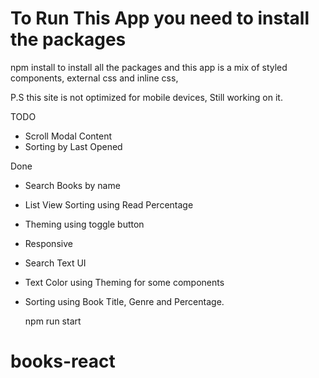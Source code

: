 # To Run This App you need to install the packages

npm install
to install all the packages and this app is a mix of styled components, external css and inline css,

P.S this site is not optimized for mobile devices, Still working on it.

TODO

- Scroll Modal Content
- Sorting by Last Opened

Done

- Search Books by name
- List View Sorting using Read Percentage
- Theming using toggle button
- Responsive
- Search Text UI
- Text Color using Theming for some components
- Sorting using Book Title, Genre and Percentage.

  npm run start

# books-react
